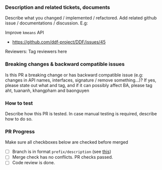 ### Description and related tickets, documents
Describe what you changed / implemented / refactored. Add related github issue / documentations / discussion. E.g:

Improve `kmeans` API
- https://github.com/ddf-project/DDF/issues/45

Reviewers: Tag reviewers here

### Breaking changes & backward compatible issues
Is this PR a breaking change or has backward compatible issue (e.g: changes in API names, interfaces, signature / remove something...)?
If yes, please state out what and tag, and if it can possibly affect BA, please tag aht, tuananh, khangpham and baonguyen

### How to test
Describe how this PR is tested. In case manual testing is required, describe how to do so.

### PR Progress
Make sure all checkboxes below are checked before merged
- [ ] Branch is in format `prefix/description` (see [this](http://www.guyroutledge.co.uk/blog/git-branch-naming-conventions/))
- [ ] Merge check has no conflicts. PR checks passed.
- [ ] Code review is done. 

